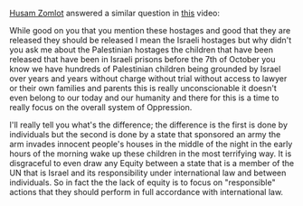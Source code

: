 [Husam Zomlot](https://en.wikipedia.org/wiki/Husam_Zomlot) answered a similar question in [this](https://youtu.be/Coe0XrLFMzk?si=gsUiig1SmjvGI_qe&t=94) video:

While good on you that you mention these hostages and good that they are released they should be released I mean the Israeli hostages but why didn't you ask me about the Palestinian hostages the children that have been released that have been in Israeli prisons before the 7th of October you know we have hundreds of Palestinian children being grounded by Israel over years and years without charge without trial without access to lawyer or their own families and parents this is really unconscionable it doesn't even belong to our today and our humanity and there for this is a time to really focus on the overall system of Oppression.

I'll really tell you what's the difference; the difference is the first is done by individuals but the second is done by a state that sponsored an army the arm invades innocent people's houses in the middle of the night in the early hours of the morning wake up these children in the most terrifying way. It is disgraceful to even draw any Equity between a state that is a member of the UN that is Israel and its responsibility under international law and between individuals. So in fact the the lack of equity is to focus on "responsible" actions that they should perform in full accordance with international law.
